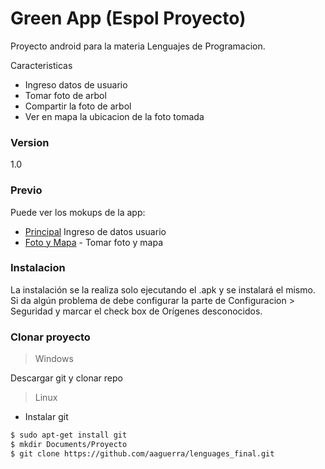 # Green App (Espol Proyecto)

Proyecto android para la materia Lenguajes de Programacion.

Caracteristicas
  - Ingreso datos de usuario 
  - Tomar foto de arbol
  - Compartir la foto de arbol
  - Ver en mapa la ubicacion de la foto tomada
 
### Version
1.0

### Previo

Puede ver los mokups de la app:

* [Principal](https://drive.google.com/file/d/0B5eV7W42S7ndN0tkZW56WVFCX0E/view?usp=sharing) Ingreso de datos usuario
* [Foto y Mapa](https://drive.google.com/file/d/0B5eV7W42S7ndZEZVQThSUVVaa2M/view?usp=sharing) - Tomar foto y mapa

### Instalacion
La instalación se la realiza solo ejecutando el .apk y se instalará el mismo.
Si da algún problema de debe configurar la parte de Configuracion > Seguridad y marcar el check box de Orígenes desconocidos.

### Clonar proyecto
>Windows

Descargar git y clonar repo

>Linux

* Instalar git
```sh
$ sudo apt-get install git
$ mkdir Documents/Proyecto
$ git clone https://github.com/aaguerra/lenguages_final.git
```
   
